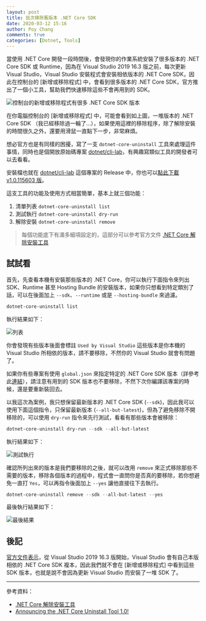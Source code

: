 ```yaml
---
layout: post
title: 批次移除舊版本 .NET Core SDK
date: 2020-03-12 15:16
author: Poy Chang
comments: true
categories: [Dotnet, Tools]
---
```


當使用 .NET Core 開發一段時間後，會發現你的作業系統安裝了很多版本的 .NET Core SDK 或 Runtime，因為在 Visual Studio 2019 16.3 版之前，每次更新 Visual Studio，Visual Studio 安裝程式會安裝相依版本的 .NET Core SDK，因此在控制台的 [新增或移除程式] 中，會看到很多版本的 .NET Core SDK，官方推出了一個小工具，幫助我們快速移除這些不會再用到的 SDK。

![控制台的新增或移除程式有很多 .NET Core SDK 版本](https://i.imgur.com/mMkkuiV.png)

在你電腦控制台的 [新增或移除程式] 中，可能會看到如上圖，一堆版本的 .NET Core SDK （我已經移除過一輪了...），如果使用這裡的移除程序，除了解除安裝的時間很久之外，還要用滑鼠一直點下一步，非常麻煩。

想必官方也是有同樣的困擾，寫了一支 `dotnet-core-uninstall` 工具來處理這件事情，同時也是個開放原始碼專案 [dotnet/cli-lab](https://github.com/dotnet/cli-lab)，有興趣寫類似工具的開發者可以去看看。

安裝檔也就在 [dotnet/cli-lab](https://github.com/dotnet/cli-lab) 這個專案的 Release 中，你也可以[點此下載 v1.0.115603 版](https://github.com/dotnet/cli-lab/releases/download/1.0.115603/dotnet-core-uninstall-1.0.115603.msi)。

這支工具的功能及使用方式相當簡單，基本上就三個功能：

1. 清單列表 `dotnet-core-uninstall list`
2. 測試執行 `dotnet-core-uninstall dry-run`
3. 解除安裝 `dotnet-core-uninstall remove`

>每個功能底下有滿多細項設定的，這部分可以參考官方文件 [.NET Core 解除安裝工具](https://docs.microsoft.com/zh-tw/dotnet/core/additional-tools/uninstall-tool)

## 試試看

首先，先查看本機有安裝那些版本的 .NET Core，你可以執行下面指令來列出 SDK、Runtime 甚至 Hosting Bundle 的安裝版本，如果你只想看到特定類別了話，可以在後面加上 `--sdk`、`--runtime` 或是 `--hosting-bundle` 來過濾。

```ps1
dotnet-core-uninstall list
```

執行結果如下：

![列表](https://i.imgur.com/Uv9GEfR.png)

你會發現有些版本後面會標註 `Used by Visual Studio` 這些版本是你本機的 Visual Studio 所相依的版本，請不要移除，不然你的 Visual Studio 就會有問題了。

如果你有些專案有使用 `global.json` 來指定特定的 .NET Core SDK 版本（詳參考此[連結](https://docs.microsoft.com/zh-tw/dotnet/core/tools/global-json?tabs=netcore3x)），請注意有用到的 SDK 版本也不要移除，不然下次你編譯該專案的時候，還是要重新裝回去。

以我這次為案例，我只想保留最新版本的 .NET Core SDK (`--sdk`)，因此我可以使用下面這個指令，只保留最新版本 (`--all-but-latest`)，但為了避免移除不開移除的，可以使用 `dry-run` 指令來先行測試，看看有那些版本會被移除：

```ps1
dotnet-core-uninstall dry-run --sdk --all-but-latest
```

執行結果如下：

![測試執行](https://i.imgur.com/QriMXbQ.png)

確認所列出來的版本是我們要移除的之後，就可以改用 `remove` 來正式移除那些不需要的版本，移除各個版本的過程中，程式會一直問你是否真的要移除，若你想避免一直打 `Yes`，可以再指令後面加上 `--yes` 讓他直接往下去執行。

```ps1
dotnet-core-uninstall remove --sdk --all-but-latest --yes
```

最後執行結果如下：

![最後結果](https://i.imgur.com/GwOypkH.png)

## 後記

[官方文件表示](https://docs.microsoft.com/en-us/dotnet/core/versions/remove-runtime-sdk-versions)，從 Visual Studio 2019 16.3 版開始，Visual Studio 會有自己本版相依的 .NET Core SDK 複本，因此我們就不會在 [新增或移除程式] 中看到這些 SDK 版本，也就是說不會因為更新 Visual Studio 而安裝了一堆 SDK 了。

----------

參考資料：

* [.NET Core 解除安裝工具](https://docs.microsoft.com/zh-tw/dotnet/core/additional-tools/uninstall-tool)
* [Announcing the .NET Core Uninstall Tool 1.0!](https://devblogs.microsoft.com/dotnet/announcing-the-net-core-uninstall-tool-1-0/)
